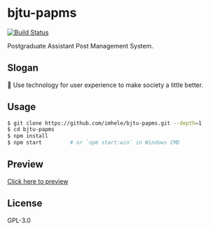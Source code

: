 # bjtu-papms

[![Build Status](https://img.shields.io/travis/imhele/bjtu-papms.svg?style=flat)](https://travis-ci.org/imhele/bjtu-papms)

Postgraduate Assistant Post Management System.

## Slogan

🎈 Use technology for user experience to make society a little better.

## Usage

```bash
$ git clone https://github.com/imhele/bjtu-papms.git --depth=1
$ cd bjtu-papms
$ npm install
$ npm start         # or `npm start:win` in Windows CMD
```


## Preview

[Click here to preview](https://imhele.com/bjtu-papms/)


## License

GPL-3.0
